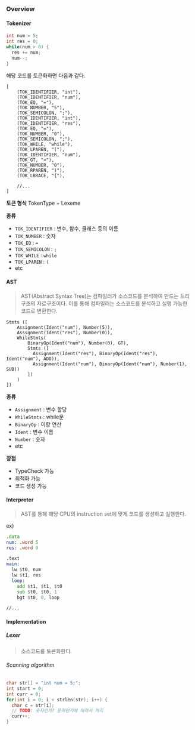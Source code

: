 ### Overview
#### Tokenizer
```c
int num = 5;
int res = 0;
while(num > 0) {
  res += num;
  num--;
}
```
해당 코드를 토큰화하면 다음과 같다.
```
[
	(TOK_IDENTIFIER, "int"),
	(TOK_IDENTIFIER, "num"),
	(TOK_EQ, "="),
	(TOK_NUMBER, "5"),
	(TOK_SEMICOLON, ";"),
	(TOK_IDENTIFIER, "int"),
	(TOK_IDENTIFIER, "res"),
	(TOK_EQ, "="),
	(TOK_NUMBER, "0"),
	(TOK_SEMICOLON, ";"),
	(TOK_WHILE, "while"),
	(TOK_LPAREN, "("),
	(TOK_IDENTIFIER, "num"),
	(TOK_GT, ">"),
	(TOK_NUMBER, "0"),
	(TOK_RPAREN, ")"),
	(TOK_LBRACE, "{"),
	
	//...
]
```

**토큰 형식**
TokenType + Lexeme

**종류**
- `TOK_IDENTIFIER` : 변수, 함수, 클래스 등의 이름
- `TOK_NUMBER` : 숫자
- `TOK_EQ` : `=`
- `TOK_SEMICOLON` : `;`
- `TOK_WHILE` : `while`
- `TOK_LPAREN` : `(`
- etc
#### AST
> AST(Abstract Syntax Tree)는 컴파일러가 소스코드를 분석하여 만드는 트리 구조의 자료구조이다. 이를 통해 컴파일러는 소스코드를 분석하고 실행 가능한 코드로 변환한다.

```
Stmts ([
	Assignment(Ident("num"), Number(5)),
	Asssgnment(Ident("res"), Number(0)),
	WhileStmts(
		BinaryOp(Ident("num"), Number(0), GT),
		Stmts ([
	      Assignment(Ident("res"), BinaryOp(Ident("res"), Ident("num"), ADD)),
	      Assignment(Ident("num"), BinaryOp(Ident("num"), Number(1), SUB))
	    ])
	)
])
```

**종류**
- `Assignment` : 변수 할당
- `WhileStmts` : while문
- `BinaryOp` : 이항 연산
- `Ident` : 변수 이름
- `Number` : 숫자
- etc

**장점**
- TypeCheck 가능
- 최적화 가능
- 코드 생성 가능
#### Interpreter
> AST를 통해 해당 CPU의 instruction set에 맞게 코드를 생성하고 실행한다.

ex)
``` asm
.data
num: .word 5
res: .word 0

.text
main:
  lw $t0, num
  lw $t1, res
  loop:
    add $t1, $t1, $t0
    sub $t0, $t0, 1
    bgt $t0, 0, loop

//...
```
#### Implementation
##### Lexer
> 소스코드를 토큰화한다.
###### Scanning algorithm
```c
char str[] = "int num = 5;";
int start = 0;
int curr = 0;
for(int i = 0; i < strlen(str); i++) {
  char c = str[i];
  // TODO: 숫자인가? 문자인가에 따라서 처리
  curr++;
}
```
